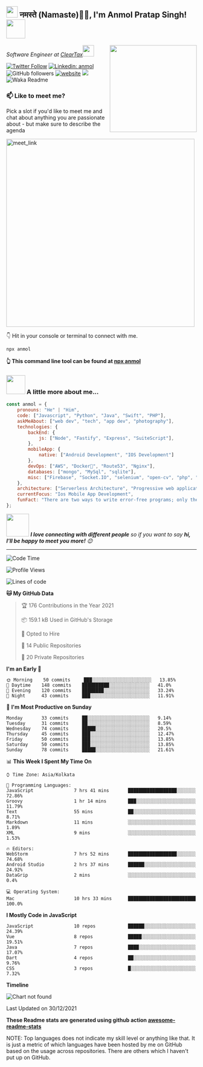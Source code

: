 <h2><img src="https://emojis.slackmojis.com/emojis/images/1531849430/4246/blob-sunglasses.gif?1531849430" width="30"/> नमस्ते (Namaste)🙏🏻, I'm Anmol Pratap Singh! <img src="https://media.giphy.com/media/12oufCB0MyZ1Go/giphy.gif" width="50"></h2>
<img align='right' src="https://media.giphy.com/media/M9gbBd9nbDrOTu1Mqx/giphy.gif" width="230">
<p><em>Software Engineer at <a href="http://www.cleartax.in">ClearTax</a><img src="https://media.giphy.com/media/WUlplcMpOCEmTGBtBW/giphy.gif" width="30"> 
</em></p>

[![Twitter Follow](https://img.shields.io/twitter/follow/misteranmol?label=Follow)](https://twitter.com/intent/follow?screen_name=misteranmol)
[![Linkedin: anmol](https://img.shields.io/badge/-anmol-blue?style=flat-square&logo=Linkedin&logoColor=white&link=https://www.linkedin.com/in/anmol-p-singh/)](https://www.linkedin.com/in/anmol-p-singh/)
![GitHub followers](https://img.shields.io/github/followers/anmol098?label=Follow&style=social)
[![website](https://img.shields.io/badge/Website-46a2f1.svg?&style=flat-square&logo=Google-Chrome&logoColor=white&link=https://anmolsingh.me/)](https://anmolsingh.me/)
![](https://visitor-badge.glitch.me/badge?page_id=anmol098.anmol098)
![Waka Readme](https://github.com/anmol098/anmol098/workflows/Waka%20Readme/badge.svg)

### 📫 Like to meet me?

Pick a slot if you'd like to meet me and chat about anything you are passionate about - but make sure to describe the agenda

<a href="https://calendly.com/anmol098/30min" target="_blank"><img width="498" alt="meet_link" src="https://user-images.githubusercontent.com/15426564/144297439-f530f383-e73e-41e0-9914-a9b7d3f432e5.png"></a>

👇 Hit in your console or terminal to connect with me.

```bash
npx anmol
```
**👆 This command line tool can be found at [npx anmol](https://github.com/anmol098/npx_card)**

### <img src="https://media.giphy.com/media/VgCDAzcKvsR6OM0uWg/giphy.gif" width="50"> A little more about me...  

```javascript
const anmol = {
    pronouns: "He" | "Him",
    code: ["Javascript", "Python", "Java", "Swift", "PHP"],
    askMeAbout: ["web dev", "tech", "app dev", "photography"],
    technologies: {
        backEnd: {
            js: ["Node", "Fastify", "Express", "SuiteScript"],
        },
        mobileApp: {
            native: ["Android Development", "IOS Development"]
        },
        devOps: ["AWS", "Docker🐳", "Route53", "Nginx"],
        databases: ["mongo", "MySql", "sqlite"],
        misc: ["Firebase", "Socket.IO", "selenium", "open-cv", "php", "SuiteApp"]
    },
    architecture: ["Serverless Architecture", "Progressive web applications", "Single page applications"],
    currentFocus: "Ios Mobile App Development",
    funFact: "There are two ways to write error-free programs; only the third one works"
};
```

<img src="https://media.giphy.com/media/LnQjpWaON8nhr21vNW/giphy.gif" width="60"> <em><b>I love connecting with different people</b> so if you want to say <b>hi, I'll be happy to meet you more!</b> 😊</em>

---
<!--START_SECTION:waka-->
![Code Time](http://img.shields.io/badge/Code%20Time-1%2C074%20hrs%2027%20mins-blue)

![Profile Views](http://img.shields.io/badge/Profile%20Views-926-blue)

![Lines of code](https://img.shields.io/badge/From%20Hello%20World%20I%27ve%20Written-1%20Million%20lines%20of%20code-blue)

**🐱 My GitHub Data** 

> 🏆 176 Contributions in the Year 2021
 > 
> 📦 159.1 kB Used in GitHub's Storage 
 > 
> 💼 Opted to Hire
 > 
> 📜 14 Public Repositories 
 > 
> 🔑 20 Private Repositories  
 > 
**I'm an Early 🐤** 

```text
🌞 Morning    50 commits     ███░░░░░░░░░░░░░░░░░░░░░░   13.85% 
🌆 Daytime    148 commits    ██████████░░░░░░░░░░░░░░░   41.0% 
🌃 Evening    120 commits    ████████░░░░░░░░░░░░░░░░░   33.24% 
🌙 Night      43 commits     ███░░░░░░░░░░░░░░░░░░░░░░   11.91%

```
📅 **I'm Most Productive on Sunday** 

```text
Monday       33 commits     ██░░░░░░░░░░░░░░░░░░░░░░░   9.14% 
Tuesday      31 commits     ██░░░░░░░░░░░░░░░░░░░░░░░   8.59% 
Wednesday    74 commits     █████░░░░░░░░░░░░░░░░░░░░   20.5% 
Thursday     45 commits     ███░░░░░░░░░░░░░░░░░░░░░░   12.47% 
Friday       50 commits     ███░░░░░░░░░░░░░░░░░░░░░░   13.85% 
Saturday     50 commits     ███░░░░░░░░░░░░░░░░░░░░░░   13.85% 
Sunday       78 commits     █████░░░░░░░░░░░░░░░░░░░░   21.61%

```


📊 **This Week I Spent My Time On** 

```text
⌚︎ Time Zone: Asia/Kolkata

💬 Programming Languages: 
JavaScript               7 hrs 41 mins       ██████████████████░░░░░░░   72.86% 
Groovy                   1 hr 14 mins        ███░░░░░░░░░░░░░░░░░░░░░░   11.79% 
Text                     55 mins             ██░░░░░░░░░░░░░░░░░░░░░░░   8.71% 
Markdown                 11 mins             ░░░░░░░░░░░░░░░░░░░░░░░░░   1.89% 
XML                      9 mins              ░░░░░░░░░░░░░░░░░░░░░░░░░   1.53%

🔥 Editors: 
WebStorm                 7 hrs 52 mins       ██████████████████░░░░░░░   74.68% 
Android Studio           2 hrs 37 mins       ██████░░░░░░░░░░░░░░░░░░░   24.92% 
DataGrip                 2 mins              ░░░░░░░░░░░░░░░░░░░░░░░░░   0.4%

💻 Operating System: 
Mac                      10 hrs 33 mins      █████████████████████████   100.0%

```

**I Mostly Code in JavaScript** 

```text
JavaScript               10 repos            ██████░░░░░░░░░░░░░░░░░░░   24.39% 
Vue                      8 repos             █████░░░░░░░░░░░░░░░░░░░░   19.51% 
Java                     7 repos             ████░░░░░░░░░░░░░░░░░░░░░   17.07% 
Dart                     4 repos             ██░░░░░░░░░░░░░░░░░░░░░░░   9.76% 
CSS                      3 repos             █░░░░░░░░░░░░░░░░░░░░░░░░   7.32%

```


**Timeline**

![Chart not found](https://raw.githubusercontent.com/anmol098/anmol098/master/charts/bar_graph.png) 


 Last Updated on 30/12/2021
<!--END_SECTION:waka-->

**These Readme stats are generated using github action [awesome-readme-stats](https://github.com/anmol098/waka-readme-stats)**

NOTE: Top languages does not indicate my skill level or anything like that. It is just a metric of which languages have been hosted by me on GitHub based on the usage across repositories. There are others which I haven't put up on GitHub.
